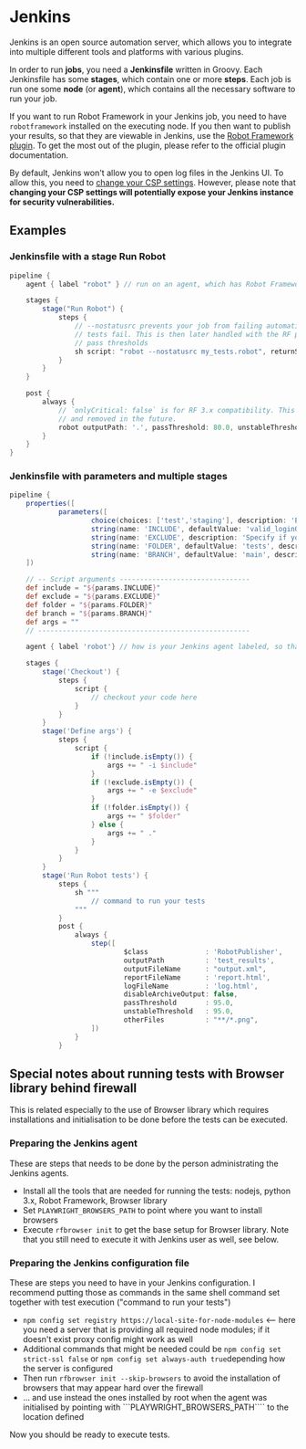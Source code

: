 # Jenkins       

Jenkins is an open source automation server, which allows you to integrate into
multiple different tools and platforms with various plugins.

In order to run **jobs**, you need a **Jenkinsfile** written in Groovy. Each Jenkinsfile has some
**stages**, which contain one or more **steps**. Each job is run one some **node**
(or **agent**), which contains all the necessary software to run your job.

If you want to run Robot Framework in your Jenkins job, you need to have `robotframework` installed
on the executing node. If you then want to publish your results, so that they are viewable
in Jenkins, use the [Robot Framework plugin](https://plugins.jenkins.io/robot/). To get the most
out of the plugin, please refer to the official plugin documentation.

By default, Jenkins won't allow you to open log files in the Jenkins UI. To allow this, you need
to [change your CSP settings](https://plugins.jenkins.io/robot/#plugin-content-log-file-not-showing-properly).
However, please note that **changing your CSP settings will potentially expose your Jenkins instance
for security vulnerabilities.**

## Examples

### Jenkinsfile with a stage **Run Robot**

```groovy
pipeline {
    agent { label "robot" } // run on an agent, which has Robot Framework installed

    stages {
        stage("Run Robot") {
            steps {
                // --nostatusrc prevents your job from failing automatically if any
                // tests fail. This is then later handled with the RF plugin with
                // pass thresholds
                sh script: "robot --nostatusrc my_tests.robot", returnStatus: true
            }
        }
    }

    post {
        always {
            // `onlyCritical: false` is for RF 3.x compatibility. This will be deprecated
            // and removed in the future.
            robot outputPath: '.', passThreshold: 80.0, unstableThreshold: 70.0, onlyCritical: false
        }
    }
}
```

###  Jenkinsfile with parameters and multiple stages 

```groovy
pipeline {
    properties([
            parameters([
                    choice(choices: ['test','staging'], description: 'Environment to run the tests against', name: 'environment'),
                    string(name: 'INCLUDE', defaultValue: 'valid_loginORinvalid_login', description: 'Specify which tags you want to run (e.g. valid_login)'),
                    string(name: 'EXCLUDE', description: 'Specify if you want to exclude tests by category tags'),
                    string(name: 'FOLDER', defaultValue: 'tests', description: 'Specify the folder for tests (e.g. . for current dir'),
                    string(name: 'BRANCH', defaultValue: 'main', description: 'Specify the branch for tests (e.g. main')
    ])

    // -- Script arguments --------------------------------
    def include = "${params.INCLUDE}"
    def exclude = "${params.EXCLUDE}"
    def folder = "${params.FOLDER}"
    def branch = "${params.BRANCH}"
    def args = ""
    // ----------------------------------------------------

    agent { label 'robot'} // how is your Jenkins agent labeled, so that right kind of agent is used for execution

    stages {
        stage('Checkout') {
            steps {
                script {
                    // checkout your code here 
                }
            }
        }
        stage('Define args') {
            steps {
                script {
                    if (!include.isEmpty()) {
                        args += " -i $include"
                    }
                    if (!exclude.isEmpty()) {
                        args += " -e $exclude"
                    }
                    if (!folder.isEmpty()) {
                        args += " $folder"
                    } else {
                        args += " ."
                    }
                }
            }
        }
        stage('Run Robot tests') {
            steps {
                sh """
                    // command to run your tests
                """
            }
            post {
                always {
                    step([
                            $class              : 'RobotPublisher',
                            outputPath          : 'test_results',
                            outputFileName      : "output.xml",
                            reportFileName      : 'report.html',
                            logFileName         : 'log.html',
                            disableArchiveOutput: false,
                            passThreshold       : 95.0,
                            unstableThreshold   : 95.0,
                            otherFiles          : "**/*.png",
                    ])
                }
            }
```   

## Special notes about running tests with Browser library behind firewall

This is related especially to the use of Browser library which requires installations and initialisation to be done before the tests can be executed.

### Preparing the Jenkins agent

These are steps that needs to be done by the person administrating the Jenkins agents.
- Install all the tools that are needed for running the tests: nodejs, python 3.x, Robot Framework, Browser library
- Set ```PLAYWRIGHT_BROWSERS_PATH``` to point where you want to install browsers
- Execute ```rfbrowser init``` to get the base setup for Browser library. Note that you still need to execute it with Jenkins user as well, see below.

### Preparing the Jenkins configuration file

These are steps you need to have in your Jenkins configuration. I recommend putting those as commands in the same shell command set together with test execution ("command to run your tests")
- ```npm config set registry https://local-site-for-node-modules``` \<-- here you need a server that is providing all required node modules; if it doesn't exist proxy config might work as well
- Additional commands that might be needed could be ```npm config set strict-ssl false``` or ```npm config set always-auth true```depending how the server is configured
- Then run ```rfbrowser init --skip-browsers``` to avoid the installation of browsers that may appear hard over the firewall
- ... and use instead the ones installed by root when the agent was initialised by pointing with ```PLAYWRIGHT_BROWSERS_PATH```` to the location defined

Now you should be ready to execute tests.

